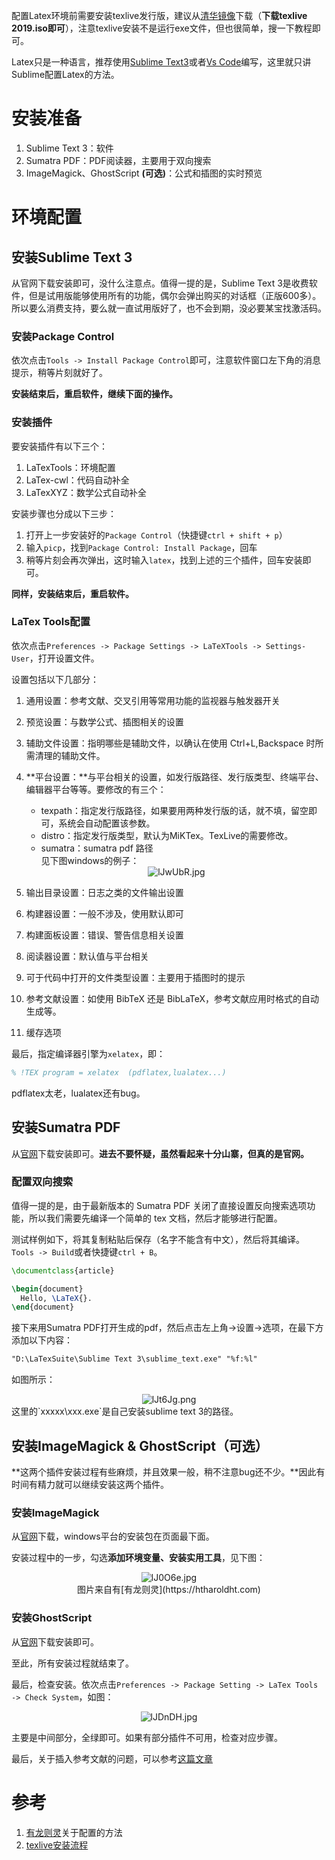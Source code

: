 配置Latex环境前需要安装texlive发行版，建议从[清华镜像](https://mirrors4.tuna.tsinghua.edu.cn/CTAN/systems/texlive/Images/)下载（**下载texlive 2019.iso即可**），注意texlive安装不是运行exe文件，但也很简单，搜一下教程即可。

Latex只是一种语言，推荐使用[Sublime Text3](https://www.sublimetext.com/)或者[Vs Code](https://code.visualstudio.com/)编写，这里就只讲Sublime配置Latex的方法。

# 安装准备
1. Sublime Text 3：软件
2. Sumatra PDF：PDF阅读器，主要用于双向搜索
3. ImageMagick、GhostScript **(可选)**：公式和插图的实时预览

# 环境配置
## 安装Sublime Text 3
从官网下载安装即可，没什么注意点。值得一提的是，Sublime Text 3是收费软件，但是试用版能够使用所有的功能，偶尔会弹出购买的对话框（正版600多）。所以要么消费支持，要么就一直试用版好了，也不会到期，没必要某宝找激活码。

### 安装Package Control
依次点击`Tools -> Install Package Control`即可，注意软件窗口左下角的消息提示，稍等片刻就好了。

**安装结束后，重启软件，继续下面的操作。**

### 安装插件
要安装插件有以下三个：

1. LaTexTools：环境配置
2. LaTex-cwl：代码自动补全
3. LaTexXYZ：数学公式自动补全

安装步骤也分成以下三步：

1. 打开上一步安装好的`Package Control`（快捷键`ctrl + shift + p`）
2. 输入`picp`，找到`Package Control: Install Package`，回车
3. 稍等片刻会再次弹出，这时输入`latex`，找到上述的三个插件，回车安装即可。

**同样，安装结束后，重启软件。**

### LaTex Tools配置
依次点击`Preferences -> Package Settings -> LaTeXTools -> Settings-User`，打开设置文件。

设置包括以下几部分：

1. 通用设置：参考文献、交叉引用等常用功能的监视器与触发器开关
2. 预览设置：与数学公式、插图相关的设置
3. 辅助文件设置：指明哪些是辅助文件，以确认在使用 Ctrl+L,Backspace 时所需清理的辅助文件。
4. **平台设置：**与平台相关的设置，如发行版路径、发行版类型、终端平台、编辑器平台等等。要修改的有三个：

    - texpath：指定发行版路径，如果要用两种发行版的话，就不填，留空即可，系统会自动配置该参数。
    - distro：指定发行版类型，默认为MiKTex。TexLive的需要修改。
    - sumatra：sumatra pdf 路径  
    见下图windows的例子：
    <div align="center"><img src="https://s2.ax1x.com/2020/01/01/lJwUbR.jpg" alt="lJwUbR.jpg" border="0" /></div>

5. 输出目录设置：日志之类的文件输出设置
6. 构建器设置：一般不涉及，使用默认即可
7. 构建面板设置：错误、警告信息相关设置
8. 阅读器设置：默认值与平台相关
9. 可于代码中打开的文件类型设置：主要用于插图时的提示
10. 参考文献设置：如使用 BibTeX 还是 BibLaTeX，参考文献应用时格式的自动生成等。
11. 缓存选项

最后，指定编译器引擎为`xelatex`，即：
```latex
% !TEX program = xelatex  (pdflatex,lualatex...)
```
pdflatex太老，lualatex还有bug。

## 安装Sumatra PDF
从[官网](https://www.sumatrapdfreader.org/download-free-pdf-viewer.html)下载安装即可。**进去不要怀疑，虽然看起来十分山寨，但真的是官网。**

### 配置双向搜索
值得一提的是，由于最新版本的 Sumatra PDF 关闭了直接设置反向搜索选项功能，所以我们需要先编译一个简单的 tex 文档，然后才能够进行配置。

测试样例如下，将其复制粘贴后保存（名字不能含有中文），然后将其编译。`Tools -> Build`或者快捷键`ctrl + B`。
```latex
\documentclass{article}

\begin{document}
  Hello, \LaTeX{}.
\end{document}
```

接下来用Sumatra PDF打开生成的pdf，然后点击左上角->设置->选项，在最下方添加以下内容：
```markdown
"D:\LaTexSuite\Sublime Text 3\sublime_text.exe" "%f:%l"  
```
如图所示：
<div align="center"><img src="https://s2.ax1x.com/2020/01/01/lJt6Jg.png" alt="lJt6Jg.png" border="0" /></div>
这里的`xxxxx\xxx.exe`是自己安装sublime text 3的路径。

## 安装ImageMagick & GhostScript（可选）
**这两个插件安装过程有些麻烦，并且效果一般，稍不注意bug还不少。**因此有时间有精力就可以继续安装这两个插件。

### 安装ImageMagick
从[官网](http://www.imagemagick.org/script/download.php)下载，windows平台的安装包在页面最下面。

安装过程中的一步，勾选**添加环境变量、安装实用工具**，见下图：
<div align="center"><img src="https://s2.ax1x.com/2020/01/01/lJ0O6e.jpg" alt="lJ0O6e.jpg" border="0" /></div>
<center>图片来自有[有龙则灵](https://htharoldht.com)</center>

### 安装GhostScript
从[官网](https://ghostscript.com/download/gsdnld.html)下载安装即可。

至此，所有安装过程就结束了。

最后，检查安装。依次点击`Preferences -> Package Setting -> LaTex Tools -> Check System`，如图：
<div align="center"><img src="https://s2.ax1x.com/2020/01/01/lJDnDH.jpg" alt="lJDnDH.jpg" border="0" /></div>

主要是中间部分，全绿即可。如果有部分插件不可用，检查对应步骤。

最后，关于插入参考文献的问题，可以参考[这篇文章](https://blog.csdn.net/HollyRan/article/details/89977696)

# 参考
1. [有龙则灵](https://htharoldht.com)关于配置的方法
2. [texlive安装流程](https://zhuanlan.zhihu.com/p/36240727)